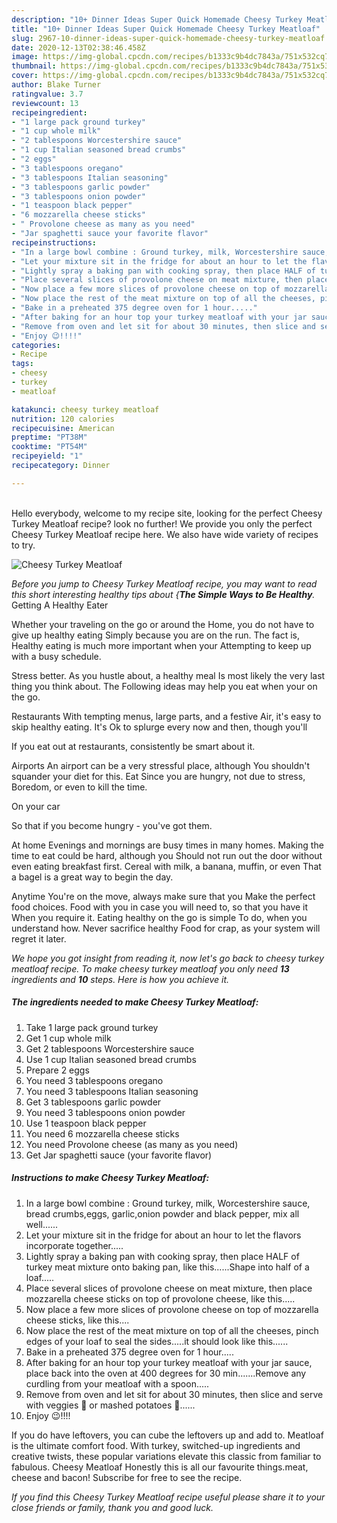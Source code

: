 ```yaml
---
description: "10+ Dinner Ideas Super Quick Homemade Cheesy Turkey Meatloaf"
title: "10+ Dinner Ideas Super Quick Homemade Cheesy Turkey Meatloaf"
slug: 2967-10-dinner-ideas-super-quick-homemade-cheesy-turkey-meatloaf
date: 2020-12-13T02:38:46.458Z
image: https://img-global.cpcdn.com/recipes/b1333c9b4dc7843a/751x532cq70/cheesy-turkey-meatloaf-recipe-main-photo.jpg
thumbnail: https://img-global.cpcdn.com/recipes/b1333c9b4dc7843a/751x532cq70/cheesy-turkey-meatloaf-recipe-main-photo.jpg
cover: https://img-global.cpcdn.com/recipes/b1333c9b4dc7843a/751x532cq70/cheesy-turkey-meatloaf-recipe-main-photo.jpg
author: Blake Turner
ratingvalue: 3.7
reviewcount: 13
recipeingredient:
- "1 large pack ground turkey"
- "1 cup whole milk"
- "2 tablespoons Worcestershire sauce"
- "1 cup Italian seasoned bread crumbs"
- "2 eggs"
- "3 tablespoons oregano"
- "3 tablespoons Italian seasoning"
- "3 tablespoons garlic powder"
- "3 tablespoons onion powder"
- "1 teaspoon black pepper"
- "6 mozzarella cheese sticks"
- " Provolone cheese as many as you need"
- "Jar spaghetti sauce your favorite flavor"
recipeinstructions:
- "In a large bowl combine : Ground turkey, milk, Worcestershire sauce, bread crumbs,eggs, garlic,onion powder and black pepper, mix all well......"
- "Let your mixture sit in the fridge for about an hour to let the flavors incorporate together....."
- "Lightly spray a baking pan with cooking spray, then place HALF of turkey meat mixture onto baking pan, like this......Shape into half of a loaf....."
- "Place several slices of provolone cheese on meat mixture, then place mozzarella cheese sticks on top of provolone cheese, like this....."
- "Now place a few more slices of provolone cheese on top of mozzarella cheese sticks, like this...."
- "Now place the rest of the meat mixture on top of all the cheeses, pinch edges of your loaf to seal the sides.....it should look like this......"
- "Bake in a preheated 375 degree oven for 1 hour....."
- "After baking for an hour top your turkey meatloaf with your jar sauce, place back into the oven at 400 degrees for 30 min.......Remove any curdling from your meatloaf with a spoon....."
- "Remove from oven and let sit for about 30 minutes, then slice and serve with veggies 🌽 or mashed potatoes 🥔......"
- "Enjoy 😉!!!!"
categories:
- Recipe
tags:
- cheesy
- turkey
- meatloaf

katakunci: cheesy turkey meatloaf 
nutrition: 120 calories
recipecuisine: American
preptime: "PT38M"
cooktime: "PT54M"
recipeyield: "1"
recipecategory: Dinner

---
```

<br>
Hello everybody, welcome to my recipe site, looking for the perfect Cheesy Turkey Meatloaf recipe? look no further! We provide you only the perfect Cheesy Turkey Meatloaf recipe here. We also have wide variety of recipes to try.
<br>


![Cheesy Turkey Meatloaf](https://img-global.cpcdn.com/recipes/b1333c9b4dc7843a/751x532cq70/cheesy-turkey-meatloaf-recipe-main-photo.jpg)

<i>Before you jump to Cheesy Turkey Meatloaf recipe, you may want to read this short interesting healthy tips about {<strong>The Simple Ways to Be Healthy</strong>.</i>
Getting A Healthy Eater

Whether your traveling on the go or around the
Home, you do not have to give up healthy eating
Simply because you are on the run. The fact is,
Healthy eating is much more important when your
Attempting to keep up with a busy schedule.


Stress better. As you hustle about, a healthy meal
Is most likely the very last thing you think about. The
Following ideas may help you eat when your on the go.

Restaurants
With tempting menus, large parts, and a festive
Air, it's easy to skip healthy eating. It's
Ok to splurge every now and then, though you'll

If you eat out at restaurants, consistently be smart
about it.

Airports
An airport can be a very stressful place, although
You shouldn't squander your diet for this. Eat
Since you are hungry, not due to stress,
Boredom, or even to kill the time.

On your car

So that if you become hungry - you've got them.

At home
Evenings and mornings are busy times in many homes.
Making the time to eat could be hard, although you
Should not run out the door without even eating breakfast
first. Cereal with milk, a banana, muffin, or even
That a bagel is a great way to begin the day.

Anytime You're on the move, always make sure that you
Make the perfect food choices. 
Food with you in case you will need to, so that you have it
When you require it. Eating healthy on the go is simple 
To do, when you understand how. Never sacrifice healthy
Food for crap, as your system will regret it later.


<i>We hope you got insight from reading it, now let's go back to cheesy turkey meatloaf recipe. To make cheesy turkey meatloaf you only need <strong>13</strong> ingredients and <strong>10</strong> steps. Here is how you achieve it.
</i>

##### The ingredients needed to make Cheesy Turkey Meatloaf:

1. Take 1 large pack ground turkey
1. Get 1 cup whole milk
1. Get 2 tablespoons Worcestershire sauce
1. Use 1 cup Italian seasoned bread crumbs
1. Prepare 2 eggs
1. You need 3 tablespoons oregano
1. You need 3 tablespoons Italian seasoning
1. Get 3 tablespoons garlic powder
1. You need 3 tablespoons onion powder
1. Use 1 teaspoon black pepper
1. You need 6 mozzarella cheese sticks
1. You need  Provolone cheese (as many as you need)
1. Get Jar spaghetti sauce (your favorite flavor)


##### Instructions to make Cheesy Turkey Meatloaf:

1. In a large bowl combine : Ground turkey, milk, Worcestershire sauce, bread crumbs,eggs, garlic,onion powder and black pepper, mix all well......
1. Let your mixture sit in the fridge for about an hour to let the flavors incorporate together.....
1. Lightly spray a baking pan with cooking spray, then place HALF of turkey meat mixture onto baking pan, like this......Shape into half of a loaf.....
1. Place several slices of provolone cheese on meat mixture, then place mozzarella cheese sticks on top of provolone cheese, like this.....
1. Now place a few more slices of provolone cheese on top of mozzarella cheese sticks, like this....
1. Now place the rest of the meat mixture on top of all the cheeses, pinch edges of your loaf to seal the sides.....it should look like this......
1. Bake in a preheated 375 degree oven for 1 hour.....
1. After baking for an hour top your turkey meatloaf with your jar sauce, place back into the oven at 400 degrees for 30 min.......Remove any curdling from your meatloaf with a spoon.....
1. Remove from oven and let sit for about 30 minutes, then slice and serve with veggies 🌽 or mashed potatoes 🥔......
1. Enjoy 😉!!!!


If you do have leftovers, you can cube the leftovers up and add to. Meatloaf is the ultimate comfort food. With turkey, switched-up ingredients and creative twists, these popular variations elevate this classic from familiar to fabulous. Cheesy Meatloaf Honestly this is all our favourite things.meat, cheese and bacon! Subscribe for free to see the recipe. 

<i>If you find this Cheesy Turkey Meatloaf recipe useful please share it to your close friends or family, thank you and good luck.</i>
